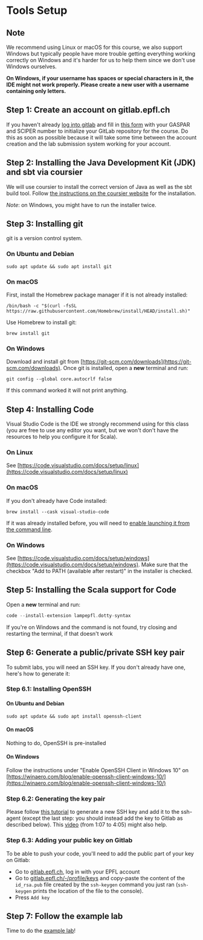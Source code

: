 # Tools Setup

## Note

We recommend using Linux or macOS for this course, we also support Windows but
typically people have more trouble getting everything working correctly on
Windows and it's harder for us to help them since we don't use Windows
ourselves.

**On Windows, if your username has spaces or special characters in it, the IDE might not
work properly. Please create a new user with a username containing only letters.**

## Step 1: Create an account on gitlab.epfl.ch

If you haven't already [log into gitlab](https://gitlab.epfl.ch/users/sign_in)
and fill in [this form](https://forms.gle/N6F3Q3jZm71AASby9) with your GASPAR and SCIPER number to initialize your GitLab repository for the course. Do this as soon as possible because it will take some time between the account creation and the lab submission system working for your account.

## Step 2: Installing the Java Development Kit (JDK) and sbt via coursier

We will use coursier to install the correct version of
Java as well as the sbt build tool. Follow [the instructions on the coursier website](https://get-coursier.io/docs/cli-installation) for the installation.

_Note_: on Windows, you might have to run the installer twice.

## Step 3: Installing git

git is a version control system.

### On Ubuntu and Debian

```shell
sudo apt update && sudo apt install git
```

### On macOS

First, install the Homebrew package manager if it is not already installed:

```shell
/bin/bash -c "$(curl -fsSL https://raw.githubusercontent.com/Homebrew/install/HEAD/install.sh)"
```

Use Homebrew to install git:

```shell
brew install git
```

### On Windows

Download and install git from [https://git-scm.com/downloads](https://git-scm.com/downloads).
Once git is installed, open a **new** terminal and run:

```shell
git config --global core.autocrlf false
```

If this command worked it will not print anything.

## Step 4: Installing Code

Visual Studio Code is the IDE we strongly recommend using for this class (you are free to use any editor you want, but we won't don't have the resources to help you configure it for Scala).

### On Linux

See [https://code.visualstudio.com/docs/setup/linux](https://code.visualstudio.com/docs/setup/linux)

### On macOS

If you don't already have Code installed:
```shell
brew install --cask visual-studio-code
```
If it was already installed before, you will need to [enable launching it from the
command line](https://code.visualstudio.com/docs/setup/mac#_launching-from-the-command-line).

### On Windows

See [https://code.visualstudio.com/docs/setup/windows](https://code.visualstudio.com/docs/setup/windows).
Make sure that the checkbox "Add to PATH (available after restart)" in the
installer is checked.

## Step 5: Installing the Scala support for Code

Open a **new** terminal and run:
```scala
code --install-extension lampepfl.dotty-syntax
```

If you're on Windows and the command is not found, try closing and restarting
the terminal, if that doesn't work

## Step 6: Generate a public/private SSH key pair

To submit labs, you will need an SSH key. If you don't already have one, here's how to generate it:

### Step 6.1: Installing OpenSSH

#### On Ubuntu and Debian

```shell
sudo apt update && sudo apt install openssh-client
```

#### On macOS

Nothing to do, OpenSSH is pre-installed

#### On Windows

Follow the instructions under "Enable OpenSSH Client in Windows 10" on
[https://winaero.com/blog/enable-openssh-client-windows-10/](https://winaero.com/blog/enable-openssh-client-windows-10/)

### Step 6.2: Generating the key pair

Please follow [this tutorial](https://docs.github.com/en/authentication/connecting-to-github-with-ssh/generating-a-new-ssh-key-and-adding-it-to-the-ssh-agent) to generate a new SSH key and add it to the ssh-agent (except the last step: you should instead add the key to Gitlab as described below). This [video](https://youtu.be/_RsP81Et12s?t=67) (from 1:07 to 4:05) might also help. 

### Step 6.3: Adding your public key on Gitlab

To be able to push your code, you'll need to add the public part of your key on Gitlab:
- Go to [gitlab.epfl.ch](https://gitlab.epfl.ch), log in with your EPFL account
- Go to [gitlab.epfl.ch/-/profile/keys](https://gitlab.epfl.ch/-/profile/keys) and copy-paste the content of the `id_rsa.pub` file created by the `ssh-keygen` command you just ran (`ssh-keygen` prints the location of the file to the console).
- Press `Add key`

## Step 7: Follow the example lab

Time to do the [example lab](example-lab.md)!
